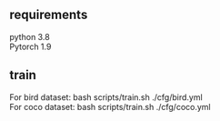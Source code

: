 
## requirements

python 3.8<br>
Pytorch 1.9

## train

For bird dataset: bash scripts/train.sh ./cfg/bird.yml<br>
For coco dataset: bash scripts/train.sh ./cfg/coco.yml
